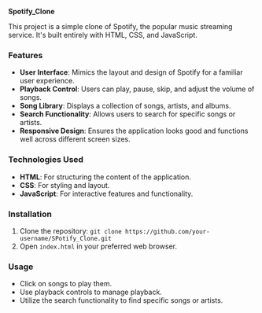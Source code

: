 **Spotify_Clone**

This project is a simple clone of Spotify, the popular music streaming service. It's built entirely with HTML, CSS, and JavaScript.

### Features
- **User Interface**: Mimics the layout and design of Spotify for a familiar user experience.
- **Playback Control**: Users can play, pause, skip, and adjust the volume of songs.
- **Song Library**: Displays a collection of songs, artists, and albums.
- **Search Functionality**: Allows users to search for specific songs or artists.
- **Responsive Design**: Ensures the application looks good and functions well across different screen sizes.

### Technologies Used
- **HTML**: For structuring the content of the application.
- **CSS**: For styling and layout.
- **JavaScript**: For interactive features and functionality.

### Installation
1. Clone the repository: `git clone https://github.com/your-username/SPotify_Clone.git`
2. Open `index.html` in your preferred web browser.

### Usage
- Click on songs to play them.
- Use playback controls to manage playback.
- Utilize the search functionality to find specific songs or artists.
